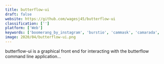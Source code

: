 ```yaml
---
title: butterflow-ui
draft: false 
website: https://github.com/wagesj45/butterflow-ui
classification: ['']
platform: ['Web']
keywords: ['boomerang_by_instagram', 'burstio', 'cammask', 'camarada', 'clips_by_fly_labs', 'data_gif_maker_by_google', 'giflab', 'gifshare', 'impresso', 'klipdraw', 'physmo', 'realtrans', 'set_video_review', 'seed_de_flicker', 'shnarped', 'slopro', 'slowme', 'video_surgeon']
image: 2020/04/butterflow-ui.png
---
```

butterflow-ui is a graphical front end for interacting with the butterflow command line application...